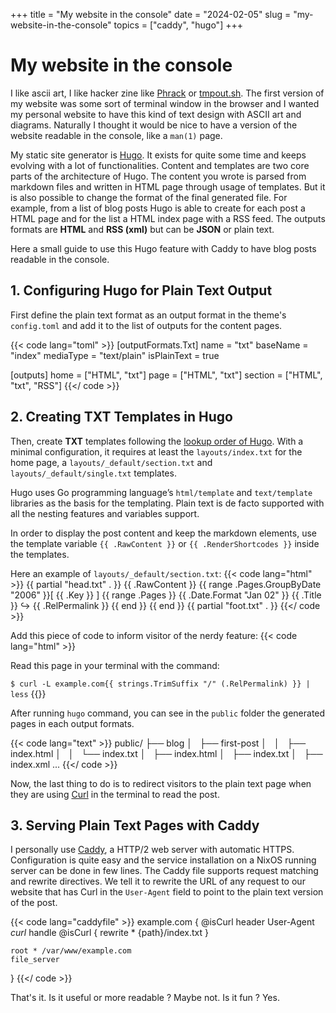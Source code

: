+++
title = "My website in the console"
date = "2024-02-05"
slug = "my-website-in-the-console"
topics = ["caddy", "hugo"]
+++

# My website in the console

I like ascii art, I like hacker zine like [Phrack](http://phrack.org/) or
[tmpout.sh](https://tmpout.sh). The first version of my website was some sort
of terminal window in the browser and I wanted my personal website to
have this kind of text design with ASCII art and diagrams.
Naturally I thought it would be nice to have a version of the website readable
in the console, like a `man(1)` page.

My static site generator is [Hugo](https://gohugo.io/). It exists for quite
some time and keeps evolving with a lot of functionalities. Content and
templates are two core parts of the architecture of Hugo. The content you wrote
is parsed from markdown files and written in HTML page through usage of
templates. But it is also possible to change the format of the final generated
file. For example, from a list of blog posts Hugo is able to create for each
post a HTML page and for the list a HTML index page with a RSS feed.
The outputs formats are **HTML** and **RSS (xml)** but can be **JSON** or
plain text.

Here a small guide to use this Hugo feature with Caddy to have blog posts
readable in the console.


 ## 1. Configuring Hugo for Plain Text Output

First define the plain text format as an output format in the theme's `config.toml`
and add it to the list of outputs for the content pages.

{{< code lang="toml" >}}
[outputFormats.Txt]
name = "txt"
baseName = "index"
mediaType = "text/plain"
isPlainText = true

[outputs]
home = ["HTML", "txt"]
page = ["HTML", "txt"]
section = ["HTML", "txt", "RSS"]
{{</ code >}}


## 2. Creating TXT Templates in Hugo

Then, create **TXT** templates following the
[lookup order of Hugo](https://gohugo.io/templates/lookup-order/).
With a minimal configuration, it requires at least the `layouts/index.txt`
for the home page, a `layouts/_default/section.txt` and
`layouts/_default/single.txt` templates.

Hugo uses Go programming language’s `html/template` and `text/template`
libraries as the basis  for the templating. Plain text is de facto
supported with all the nesting features and variables support.

In order to display the post content and keep the markdown elements, use
the template variable `{{ .RawContent }}` or `{{ .RenderShortcodes }}` inside the templates.

Here an example of `layouts/_default/section.txt`:
{{< code lang="html" >}}
{{ partial "head.txt" . }}
{{ .RawContent }}
{{ range .Pages.GroupByDate "2006" }}[ {{ .Key }} ]
    {{ range .Pages }}
        {{ .Date.Format "Jan 02" }} {{ .Title }}
            ↪ {{ .RelPermalink }}
    {{ end }}
{{ end }}
{{ partial "foot.txt" . }}
{{</ code >}}

Add this piece of code to inform visitor of the nerdy feature:
{{< code lang="html" >}}
<p>Read this page in your terminal with the command:</p>
<code>$ curl -L example.com{{ strings.TrimSuffix "/" (.RelPermalink) }} | less</code>
{{</ code >}}

After running `hugo` command, you can see in the `public` folder the generated
pages in each output formats.

{{< code lang="text" >}}
public/
├── blog
│   ├── first-post
│   │   ├── index.html
│   │   └── index.txt
│   ├── index.html
│   ├── index.txt
│   ├── index.xml
...
{{</ code >}}

Now, the last thing to do is to redirect visitors to the plain text page when they
are using [Curl](https://curl.se) in the terminal to read the post.

## 3. Serving Plain Text Pages with Caddy

I personally use [Caddy](https://caddyserver.com), a HTTP/2 web server with
automatic HTTPS.  Configuration is quite easy and the service installation
on a NixOS running server can be done in few lines.
The Caddy file supports request matching and rewrite directives.
We tell it to rewrite the URL of any request to our website that has Curl in the
`User-Agent` field to point to the plain text version of the post.

{{< code lang="caddyfile" >}}
example.com {
    @isCurl header User-Agent *curl*
    handle @isCurl {
        rewrite * {path}/index.txt
    }

    root * /var/www/example.com
    file_server
}
{{</ code >}}

That's it. Is it useful or more readable ? Maybe not. Is it fun ? Yes.
